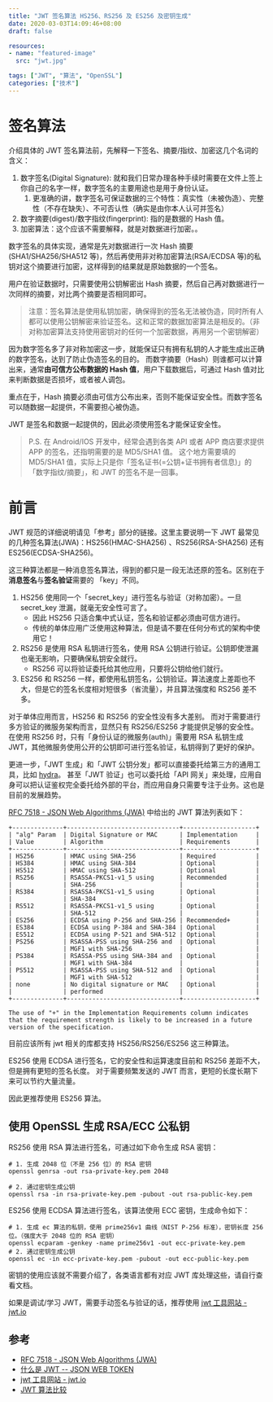 ```yaml
---
title: "JWT 签名算法 HS256、RS256 及 ES256 及密钥生成"
date: 2020-03-03T14:09:46+08:00
draft: false

resources:
- name: "featured-image"
  src: "jwt.jpg"

tags: ["JWT", "算法", "OpenSSL"]
categories: ["技术"]
---
```



# 签名算法

介绍具体的 JWT 签名算法前，先解释一下签名、摘要/指纹、加密这几个名词的含义：

1. 数字签名(Digital Signature): 就和我们日常办理各种手续时需要在文件上签上你自己的名字一样，数字签名的主要用途也是用于身份认证。
   1. 更准确的讲，数字签名可保证数据的三个特性：真实性（未被伪造）、完整性（不存在缺失）、不可否认性（确实是由你本人认可并签名）
2. 数字摘要(digest)/数字指纹(fingerprint): 指的是数据的 Hash 值。
3. 加密算法：这个应该不需要解释，就是对数据进行加密。。

数字签名的具体实现，通常是先对数据进行一次 Hash 摘要(SHA1/SHA256/SHA512 等)，然后再使用非对称加密算法(RSA/ECDSA 等)的私钥对这个摘要进行加密，这样得到的结果就是原始数据的一个签名。

用户在验证数据时，只需要使用公钥解密出 Hash 摘要，然后自己再对数据进行一次同样的摘要，对比两个摘要是否相同即可。

>注意：签名算法是使用私钥加密，确保得到的签名无法被伪造，同时所有人都可以使用公钥解密来验证签名。这和正常的数据加密算法是相反的。（非对称加密算法支持使用密钥对的任何一个加密数据，再用另一个密钥解密）

因为数字签名多了非对称加密这一步，就能保证只有拥有私钥的人才能生成出正确的数字签名，达到了防止伪造签名的目的。
而数字摘要（Hash）则谁都可以计算出来，通常**由可信方公布数据的 Hash 值**，用户下载数据后，可通过 Hash 值对比来判断数据是否损坏，或者被人调包。

重点在于，Hash 摘要必须由可信方公布出来，否则不能保证安全性。而数字签名可以随数据一起提供，不需要担心被伪造。

JWT 是签名和数据一起提供的，因此必须使用签名才能保证安全性。

>P.S. 在 Android/IOS 开发中，经常会遇到各类 API 或者 APP 商店要求提供 APP 的签名，还指明需要的是 MD5/SHA1 值。
这个地方需要填的 MD5/SHA1 值，实际上只是你「签名证书(=公钥+证书拥有者信息)」的「数字指纹/摘要」，和 JWT 的签名不是一回事。

# 前言

JWT 规范的详细说明请见「参考」部分的链接。这里主要说明一下 JWT 最常见的几种签名算法(JWA)：HS256(HMAC-SHA256) 、RS256(RSA-SHA256) 还有 ES256(ECDSA-SHA256)。

这三种算法都是一种消息签名算法，得到的都只是一段无法还原的签名。区别在于**消息签名**与**签名验证**需要的 「key」不同。

1. HS256 使用同一个「secret_key」进行签名与验证（对称加密）。一旦 secret_key 泄漏，就毫无安全性可言了。
    - 因此 HS256 只适合集中式认证，签名和验证都必须由可信方进行。
    - 传统的单体应用广泛使用这种算法，但是请不要在任何分布式的架构中使用它！
1. RS256 是使用 RSA 私钥进行签名，使用 RSA 公钥进行验证。公钥即使泄漏也毫无影响，只要确保私钥安全就行。
    - RS256 可以将验证委托给其他应用，只要将公钥给他们就行。
1. ES256 和 RS256 一样，都使用私钥签名，公钥验证。算法速度上差距也不大，但是它的签名长度相对短很多（省流量），并且算法强度和 RS256 差不多。

对于单体应用而言，HS256 和 RS256 的安全性没有多大差别。
而对于需要进行多方验证的微服务架构而言，显然只有 RS256/ES256 才能提供足够的安全性。
在使用 RS256 时，只有「身份认证的微服务(auth)」需要用 RSA 私钥生成 JWT，其他微服务使用公开的公钥即可进行签名验证，私钥得到了更好的保护。

更进一步，「JWT 生成」和「JWT 公钥分发」都可以直接委托给第三方的通用工具，比如 [hydra](https://github.com/ory/hydra)。
甚至「JWT 验证」也可以委托给「API 网关」来处理，应用自身可以把认证鉴权完全委托给外部的平台，而应用自身只需要专注于业务。这也是目前的发展趋势。

[RFC 7518 - JSON Web Algorithms (JWA)](https://tools.ietf.org/html/rfc7518) 中给出的 JWT 算法列表如下：


    +--------------+-------------------------------+--------------------+
    | "alg" Param  | Digital Signature or MAC      | Implementation     |
    | Value        | Algorithm                     | Requirements       |
    +--------------+-------------------------------+--------------------+
    | HS256        | HMAC using SHA-256            | Required           |
    | HS384        | HMAC using SHA-384            | Optional           |
    | HS512        | HMAC using SHA-512            | Optional           |
    | RS256        | RSASSA-PKCS1-v1_5 using       | Recommended        |
    |              | SHA-256                       |                    |
    | RS384        | RSASSA-PKCS1-v1_5 using       | Optional           |
    |              | SHA-384                       |                    |
    | RS512        | RSASSA-PKCS1-v1_5 using       | Optional           |
    |              | SHA-512                       |                    |
    | ES256        | ECDSA using P-256 and SHA-256 | Recommended+       |
    | ES384        | ECDSA using P-384 and SHA-384 | Optional           |
    | ES512        | ECDSA using P-521 and SHA-512 | Optional           |
    | PS256        | RSASSA-PSS using SHA-256 and  | Optional           |
    |              | MGF1 with SHA-256             |                    |
    | PS384        | RSASSA-PSS using SHA-384 and  | Optional           |
    |              | MGF1 with SHA-384             |                    |
    | PS512        | RSASSA-PSS using SHA-512 and  | Optional           |
    |              | MGF1 with SHA-512             |                    |
    | none         | No digital signature or MAC   | Optional           |
    |              | performed                     |                    |
    +--------------+-------------------------------+--------------------+

    The use of "+" in the Implementation Requirements column indicates
    that the requirement strength is likely to be increased in a future
    version of the specification.


目前应该所有 jwt 相关的库都支持 HS256/RS256/ES256 这三种算法。


ES256 使用 ECDSA 进行签名，它的安全性和运算速度目前和 RS256 差距不大，但是拥有更短的签名长度。
对于需要频繁发送的 JWT 而言，更短的长度长期下来可以节约大量流量。

因此更推荐使用 ES256 算法。

## 使用 OpenSSL 生成 RSA/ECC 公私钥

RS256 使用 RSA 算法进行签名，可通过如下命令生成 RSA 密钥：

```shell
# 1. 生成 2048 位（不是 256 位）的 RSA 密钥
openssl genrsa -out rsa-private-key.pem 2048

# 2. 通过密钥生成公钥
openssl rsa -in rsa-private-key.pem -pubout -out rsa-public-key.pem
```

ES256 使用 ECDSA 算法进行签名，该算法使用 ECC 密钥，生成命令如下：

```shell
# 1. 生成 ec 算法的私钥，使用 prime256v1 曲线（NIST P-256 标准），密钥长度 256 位。（强度大于 2048 位的 RSA 密钥）
openssl ecparam -genkey -name prime256v1 -out ecc-private-key.pem
# 2. 通过密钥生成公钥
openssl ec -in ecc-private-key.pem -pubout -out ecc-public-key.pem
```

密钥的使用应该就不需要介绍了，各类语言都有对应 JWT 库处理这些，请自行查看文档。

如果是调试/学习 JWT，需要手动签名与验证的话，推荐使用 [jwt 工具网站 - jwt.io](https://jwt.io/)

## 参考

- [RFC 7518 - JSON Web Algorithms (JWA)](https://tools.ietf.org/html/rfc7518)
- [什么是 JWT -- JSON WEB TOKEN](https://www.jianshu.com/p/576dbf44b2ae)
- [jwt 工具网站 - jwt.io](https://jwt.io/)
- [JWT 算法比较](https://www.cnblogs.com/langshiquan/p/10701198.html)